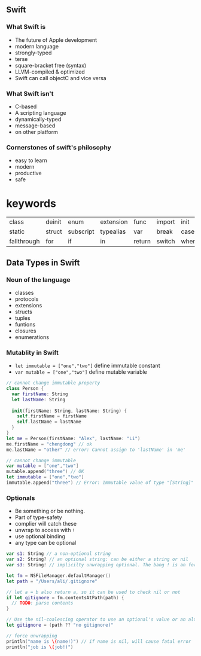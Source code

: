 ## Swift
### What Swift is
* The future of Apple development
* modern language
* strongly-typed
* terse
* square-bracket free (syntax)
* LLVM-compiled & optimized
* Swift can call objectC and vice versa

### What Swift isn't
* C-based
* A scripting language
* dynamically-typed
* message-based
* on other platform

### Cornerstones of swift's philosophy
* easy to learn
* modern
* productive
* safe

# keywords
|       |       |       |       |       |       |       |       |       |       |       |
|-------|-------|-------|-------|-------|-------|-------|-------|-------|-------|-------|
|class  |deinit |enum|extension |func  |import  |init   |let    |private|protocol|public|
|static |struct |subscript|typealias|var|break|case|continue|default    |do     |else   |
|fallthrough|for|if     |in     |return |switch |where  |while||||

## Data Types in Swift

### Noun of the language
* classes
* protocols
* extensions
* structs
* tuples
* funtions
* closures
* enumerations

### Mutablity in Swift
* `let immutable = ["one","two"]` define immutable constant
* `var mutable = ["one","two"]` define mutable variable
```swift
// cannot change immutable property
class Person {
  var firstName: String
  let lastName: String
  
  init(firstName: String, lastName: String) {
    self.firstName = firstName
    self.lastName = lastName
  }
}
let me = Person(firstName: "Alex", lastName: "Li")
me.firstName = "chengdong" // ok
me.lastName = "other" // error: Cannot assign to 'lastName' in 'me'

// cannot change immutable
var mutable = ["one","two"]
mutable.append("three") // OK
let immutable = ["one","two"]
immutable.append("three") // Error: Immutable value of type "[String]" only has mutating members named 'append'
```

### Optionals
* Be something or be nothing.
* Part of type-safety
* complier will catch these
* unwrap to access with `!`
* use optional binding
* any type can be optional

```swift
var s1: String // a non-optional string
var s2: String? // an optional string: can be either a string or nil
var s3: String! // implicilty unwrapping optional. The bang ! is an force unwrapping operator

let fm = NSFileManager.defaultManager()
let path = "/Users/ali/.gitignore"

// let a = b also return a, so it can be used to check nil or not
if let gitignore = fm.contentsAtPath(path) {
  // TODO: parse contents
}

// Use the nil-coalescing operator to use an optional's value or an alternative
let gitignore = (path ?? "no gitignore)"

// force unwrapping
println("name is \(name!)") // if name is nil, will cause fatal error
println("job is \(job!)")
```
